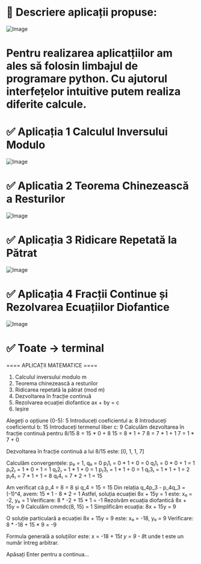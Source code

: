 # 🌼 Descriere aplicații propuse: 
![Image](https://github.com/user-attachments/assets/ea4d15c8-ca75-48d4-9d2d-ad2eaa64d274)
# Pentru realizarea aplicatțiilor am ales să folosin limbajul de programare python. Cu ajutorul interfețelor intuitive putem realiza diferite calcule.
# ✅ Aplicația 1 Calculul Inversului Modulo 
![Image](https://github.com/user-attachments/assets/188d6f09-e54a-4a35-aad8-630ceefb0a90)

# ✅ Aplicatia 2 Teorema Chinezească a Resturilor 
![Image](https://github.com/user-attachments/assets/21a487b5-afd7-4dfa-a329-c3ada3940b8f)

# ✅ Aplicația 3 Ridicare Repetată la Pătrat 
![Image](https://github.com/user-attachments/assets/f107698b-f381-48f2-9954-963952038204)

# ✅ Aplicația 4 Fracții Continue și Rezolvarea Ecuațiilor Diofantice
![Image](https://github.com/user-attachments/assets/5ad76034-64a0-4285-a051-a011312acac9)

# ✅ Toate -> terminal 
==== APLICAȚII MATEMATICE ====
1. Calculul inversului modulo m
2. Teorema chinezească a resturilor
3. Ridicarea repetată la pătrat (mod m)
4. Dezvoltarea în fracție continuă
5. Rezolvarea ecuației diofantice ax + by = c
0. Ieșire

Alegeți o opțiune (0-5): 5
Introduceți coeficientul a: 8
Introduceți coeficientul b: 15
Introduceți termenul liber c: 9
Calculăm dezvoltarea în fracție continuă pentru 8/15
8 = 15 * 0 + 8
15 = 8 * 1 + 7
8 = 7 * 1 + 1
7 = 1 * 7 + 0

Dezvoltarea în fracție continuă a lui 8/15 este: [0, 1, 1, 7]

Calculăm convergențele:
p₀ = 1, q₀ = 0
p₍1₎ = 0 * 1 + 0 = 0
q₍1₎ = 0 * 0 + 1 = 1
p₍2₎ = 1 * 0 + 1 = 1
q₍2₎ = 1 * 1 + 0 = 1
p₍3₎ = 1 * 1 + 0 = 1
q₍3₎ = 1 * 1 + 1 = 2
p₍4₎ = 7 * 1 + 1 = 8
q₍4₎ = 7 * 2 + 1 = 15

Am verificat că p_4 = 8 = 8 și q_4 = 15 = 15
Din relația q_4p_3 - p_4q_3 = (-1)^4, avem:
15 * 1 - 8 * 2 = 1
Astfel, soluția ecuației 8x + 15y = 1 este:
x₀ = -2, y₀ = 1
Verificare: 8 * -2 + 15 * 1 = -1
Rezolvăm ecuația diofantică 8x + 15y = 9
Calculăm cmmdc(8, 15) = 1
Simplificăm ecuația: 8x + 15y = 9

O soluție particulară a ecuației 8x + 15y = 9 este:
x₀ = -18, y₀ = 9
Verificare: 8 * -18 + 15 * 9 = -9

Formula generală a soluțiilor este:
x = -18 + 15*t
y = 9 - 8*t
unde t este un număr întreg arbitrar.

Apăsați Enter pentru a continua...
